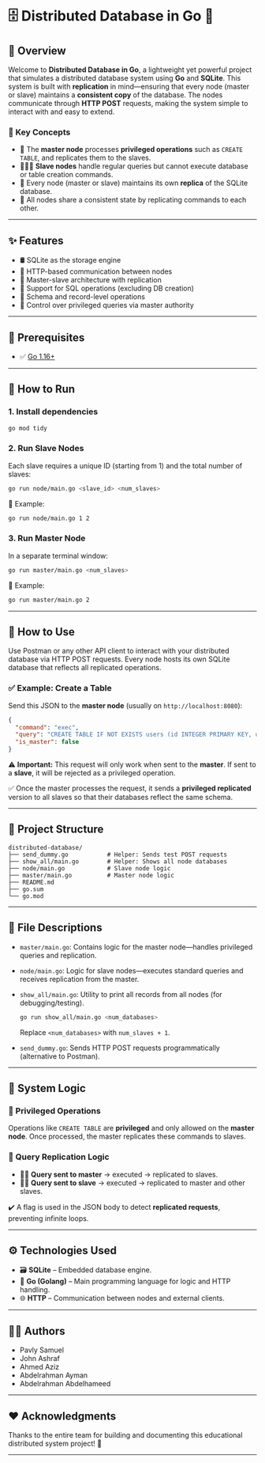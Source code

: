 
# 🗄️ Distributed Database in Go 🚀

## 📘 Overview

Welcome to **Distributed Database in Go**, a lightweight yet powerful project that simulates a distributed database system using **Go** and **SQLite**. This system is built with **replication** in mind—ensuring that every node (master or slave) maintains a **consistent copy** of the database. The nodes communicate through **HTTP POST** requests, making the system simple to interact with and easy to extend.

### 🔑 Key Concepts

- 🧠 The **master node** processes **privileged operations** such as `CREATE TABLE`, and replicates them to the slaves.
- 🧑‍🤝‍🧑 **Slave nodes** handle regular queries but cannot execute database or table creation commands.
- 🧬 Every node (master or slave) maintains its own **replica** of the SQLite database.
- 🔄 All nodes share a consistent state by replicating commands to each other.

---

## ✨ Features

- 🛢️ SQLite as the storage engine
- 📡 HTTP-based communication between nodes
- 👑 Master-slave architecture with replication
- 🧪 Support for SQL operations (excluding DB creation)
- 🧱 Schema and record-level operations
- 🔐 Control over privileged queries via master authority

---

## 🔧 Prerequisites

- ✅ [Go 1.16+](https://golang.org/dl/)

---

## 🚀 How to Run

### 1. Install dependencies

```bash
go mod tidy
```

### 2. Run Slave Nodes

Each slave requires a unique ID (starting from 1) and the total number of slaves:

```bash
go run node/main.go <slave_id> <num_slaves>
```

📌 Example:
```bash
go run node/main.go 1 2
```

### 3. Run Master Node

In a separate terminal window:

```bash
go run master/main.go <num_slaves>
```

📌 Example:
```bash
go run master/main.go 2
```

---

## 🧪 How to Use

Use Postman or any other API client to interact with your distributed database via HTTP POST requests. Every node hosts its own SQLite database that reflects all replicated operations.

### ✅ Example: Create a Table

Send this JSON to the **master node** (usually on `http://localhost:8080`):

```json
{
  "command": "exec",
  "query": "CREATE TABLE IF NOT EXISTS users (id INTEGER PRIMARY KEY, username TEXT UNIQUE, email TEXT, created_at TIMESTAMP DEFAULT CURRENT_TIMESTAMP)",
  "is_master": false
}
```

⚠️ **Important:** This request will only work when sent to the **master**. If sent to a **slave**, it will be rejected as a privileged operation.

✅ Once the master processes the request, it sends a **privileged replicated** version to all slaves so that their databases reflect the same schema.

---

## 📁 Project Structure

```text
distributed-database/
├── send_dummy.go           # Helper: Sends test POST requests
├── show_all/main.go        # Helper: Shows all node databases
├── node/main.go            # Slave node logic
├── master/main.go          # Master node logic
├── README.md
├── go.sum
└── go.mod
```

---

## 📄 File Descriptions

- `master/main.go`: Contains logic for the master node—handles privileged queries and replication.
- `node/main.go`: Logic for slave nodes—executes standard queries and receives replication from the master.
- `show_all/main.go`: Utility to print all records from all nodes (for debugging/testing).
  ```bash
  go run show_all/main.go <num_databases>
  ```
  Replace `<num_databases>` with `num_slaves + 1`.

- `send_dummy.go`: Sends HTTP POST requests programmatically (alternative to Postman).

---

## 🧠 System Logic

### 🔐 Privileged Operations

Operations like `CREATE TABLE` are **privileged** and only allowed on the **master node**. Once processed, the master replicates these commands to slaves.

### 🔄 Query Replication Logic

- 🧑‍💻 **Query sent to master** → executed → replicated to slaves.
- 🧑‍🔧 **Query sent to slave** → executed → replicated to master and other slaves.

✔️ A flag is used in the JSON body to detect **replicated requests**, preventing infinite loops.

---

## ⚙️ Technologies Used

- 🗃️ **SQLite** – Embedded database engine.
- 🧬 **Go (Golang)** – Main programming language for logic and HTTP handling.
- 🌐 **HTTP** – Communication between nodes and external clients.

---

## 👨‍💻 Authors

- Pavly Samuel
- John Ashraf
- Ahmed Aziz
- Abdelrahman Ayman
- Abdelrahman Abdelhameed

---

## ❤️ Acknowledgments

Thanks to the entire team for building and documenting this educational distributed system project! 🙌

---
